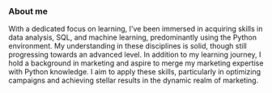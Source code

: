 ### About me
With a dedicated focus on learning, I've been immersed in acquiring skills in data analysis, SQL, and machine learning, predominantly using the Python environment. My understanding in these disciplines is solid, though still progressing towards an advanced level. In addition to my learning journey, I hold a background in marketing and aspire to merge my marketing expertise with Python knowledge. I aim to apply these skills, particularly in optimizing campaigns and achieving stellar results in the dynamic realm of marketing.






